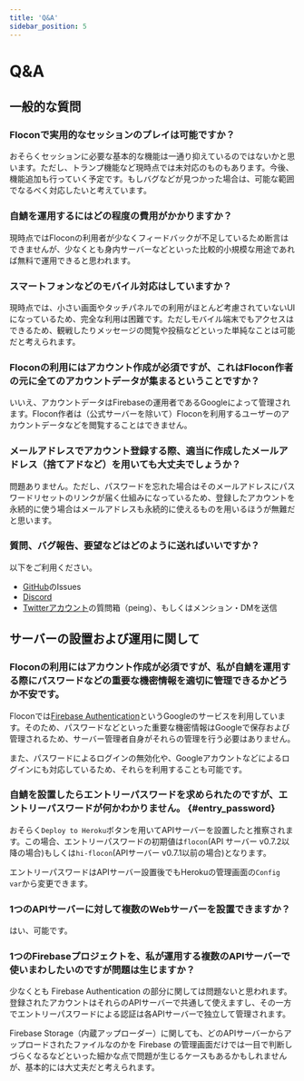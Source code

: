 ```yaml
---
title: 'Q&A'
sidebar_position: 5
---
```


# Q&A

## 一般的な質問

### Floconで実用的なセッションのプレイは可能ですか？

おそらくセッションに必要な基本的な機能は一通り抑えているのではないかと思います。ただし、トランプ機能など現時点では未対応のものもあります。今後、機能追加も行っていく予定です。もしバグなどが見つかった場合は、可能な範囲でなるべく対応したいと考えています。

### 自鯖を運用するにはどの程度の費用がかかりますか？

現時点ではFloconの利用者が少なくフィードバックが不足しているため断言はできませんが、少なくとも身内サーバーなどといった比較的小規模な用途であれば無料で運用できると思われます。

### スマートフォンなどのモバイル対応はしていますか？

現時点では、小さい画面やタッチパネルでの利用がほとんど考慮されていないUIになっているため、完全な利用は困難です。ただしモバイル端末でもアクセスはできるため、観戦したりメッセージの閲覧や投稿などといった単純なことは可能だと考えられます。

### Floconの利用にはアカウント作成が必須ですが、これはFlocon作者の元に全てのアカウントデータが集まるということですか？

いいえ、アカウントデータはFirebaseの運用者であるGoogleによって管理されます。Flocon作者は（公式サーバーを除いて）Floconを利用するユーザーのアカウントデータなどを閲覧することはできません。

### メールアドレスでアカウント登録する際、適当に作成したメールアドレス（捨てアドなど）を用いても大丈夫でしょうか？

問題ありません。ただし、パスワードを忘れた場合はそのメールアドレスにパスワードリセットのリンクが届く仕組みになっているため、登録したアカウントを永続的に使う場合はメールアドレスも永続的に使えるものを用いるほうが無難だと思います。

### 質問、バグ報告、要望などはどのように送ればいいですか？

以下をご利用ください。

-   [GitHub](https://github.com/flocon-trpg/servers)のIssues
-   [Discord](http://discord.gg/cy3vhmU6Tx)
-   [Twitterアカウント](https://twitter.com/flocon_trpg)の質問箱（peing）、もしくはメンション・DMを送信

## サーバーの設置および運用に関して

### Floconの利用にはアカウント作成が必須ですが、私が自鯖を運用する際にパスワードなどの重要な機密情報を適切に管理できるかどうか不安です。

Floconでは[Firebase Authentication](https://firebase.google.com/?hl=ja)というGoogleのサービスを利用しています。そのため、パスワードなどといった重要な機密情報はGoogleで保存および管理されるため、サーバー管理者自身がそれらの管理を行う必要はありません。

また、パスワードによるログインの無効化や、Googleアカウントなどによるログインにも対応しているため、それらを利用することも可能です。

### 自鯖を設置したらエントリーパスワードを求められたのですが、エントリーパスワードが何かわかりません。 {#entry_password}

おそらく`Deploy to Heroku`ボタンを用いてAPIサーバーを設置したと推察されます。この場合、エントリーパスワードの初期値は`flocon`(API サーバー v0.7.2以降の場合)もしくは`hi-flocon`(APIサーバー v0.7.1以前の場合)となります。

エントリーパスワードはAPIサーバー設置後でもHerokuの管理画面の`Config var`から変更できます。

### 1つのAPIサーバーに対して複数のWebサーバーを設置できますか？

はい、可能です。

### 1つのFirebaseプロジェクトを、私が運用する複数のAPIサーバーで使いまわしたいのですが問題は生じますか？

少なくとも Firebase Authentication の部分に関しては問題ないと思われます。登録されたアカウントはそれらのAPIサーバーで共通して使えますし、その一方でエントリーパスワードによる認証は各APIサーバーで独立して管理されます。

Firebase Storage（内蔵アップローダー）に関しても、どのAPIサーバーからアップロードされたファイルなのかを Firebase の管理画面だけでは一目で判断しづらくなるなどといった細かな点で問題が生じるケースもあるかもしれませんが、基本的には大丈夫だと考えられます。
